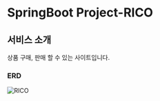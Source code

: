 # SpringBoot Project-RICO

## 서비스 소개
상품 구매, 판매 할 수 있는 사이트입니다.

### ERD
![RICO](https://github.com/warmcotton/RICO/assets/50217923/9918444f-1908-4b3a-9f01-d3b78c59411e)
